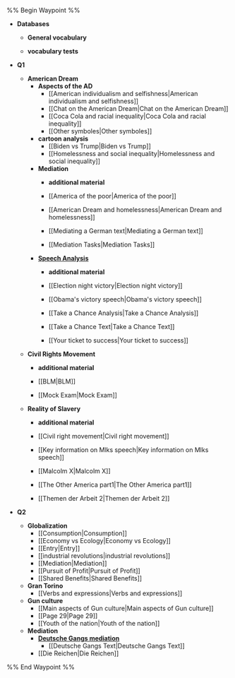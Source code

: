%% Begin Waypoint %%
- **Databases**
	- **General vocabulary**

	- **vocabulary tests**

- **Q1**
	- **American Dream**
		- **Aspects of the AD**
			- [[American individualism and selfishness|American individualism and selfishness]]
			- [[Chat on the American Dream|Chat on the American Dream]]
			- [[Coca Cola and racial inequality|Coca Cola and racial inequality]]
			- [[Other symboles|Other symboles]]
		- **cartoon analysis**
			- [[Biden vs Trump|Biden vs Trump]]
			- [[Homelessness and social inequality|Homelessness and social inequality]]
		- **Mediation**
			- **additional material**

			- [[America of the poor|America of the poor]]
			- [[American Dream and homelessness|American Dream and homelessness]]
			- [[Mediating a German text|Mediating a German text]]
			- [[Mediation Tasks|Mediation Tasks]]
		- **[Speech Analysis](./Q1/American%20Dream/Speech%20Analysis/Speech%20Analysis.md)**
			- **additional material**

			- [[Election night victory|Election night victory]]
			- [[Obama's victory speech|Obama's victory speech]]
			- [[Take a Chance Analysis|Take a Chance Analysis]]
			- [[Take a Chance Text|Take a Chance Text]]
			- [[Your ticket to success|Your ticket to success]]
	- **Civil Rights Movement**
		- **additional material**

		- [[BLM|BLM]]
		- [[Mock Exam|Mock Exam]]
	- **Reality of Slavery**
		- **additional material**

		- [[Civil right movement|Civil right movement]]
		- [[Key information on Mlks speech|Key information on Mlks speech]]
		- [[Malcolm X|Malcolm X]]
		- [[The Other America part1|The Other America part1]]
		- [[Themen der Arbeit 2|Themen der Arbeit 2]]
- **Q2**
	- **Globalization**
		- [[Consumption|Consumption]]
		- [[Economy vs Ecology|Economy vs Ecology]]
		- [[Entry|Entry]]
		- [[industrial revolutions|industrial revolutions]]
		- [[Mediation|Mediation]]
		- [[Pursuit of Profit|Pursuit of Profit]]
		- [[Shared Benefits|Shared Benefits]]
	- **Gran Torino**
		- [[Verbs and expressions|Verbs and expressions]]
	- **Gun culture**
		- [[Main aspects of Gun culture|Main aspects of Gun culture]]
		- [[Page 29|Page 29]]
		- [[Youth of the nation|Youth of the nation]]
	- **Mediation**
		- **[Deutsche Gangs mediation](./Q2/Mediation/Deutsche%20Gangs%20mediation/Deutsche%20Gangs%20mediation.md)**
			- [[Deutsche Gangs Text|Deutsche Gangs Text]]
		- [[Die Reichen|Die Reichen]]

%% End Waypoint %%
